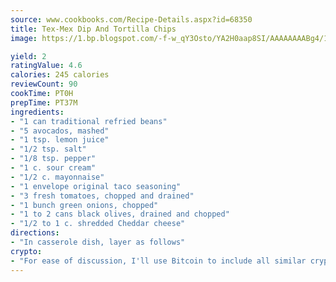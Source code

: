 ```yaml
---
source: www.cookbooks.com/Recipe-Details.aspx?id=68350
title: Tex-Mex Dip And Tortilla Chips
image: https://1.bp.blogspot.com/-f-w_qY3Osto/YA2H0aap8SI/AAAAAAAABg4/17myAO5s9b8JksYvWDXpYkaDlcY0g6k_gCLcBGAsYHQ/s296/3.png

yield: 2
ratingValue: 4.6
calories: 245 calories
reviewCount: 90
cookTime: PT0H
prepTime: PT37M
ingredients:
- "1 can traditional refried beans"
- "5 avocados, mashed"
- "1 tsp. lemon juice"
- "1/2 tsp. salt"
- "1/8 tsp. pepper"
- "1 c. sour cream"
- "1/2 c. mayonnaise"
- "1 envelope original taco seasoning"
- "3 fresh tomatoes, chopped and drained"
- "1 bunch green onions, chopped"
- "1 to 2 cans black olives, drained and chopped"
- "1/2 to 1 c. shredded Cheddar cheese"
directions:
- "In casserole dish, layer as follows"
crypto:
- "For ease of discussion, I'll use Bitcoin to include all similar cryptocurrenices."
---
```

